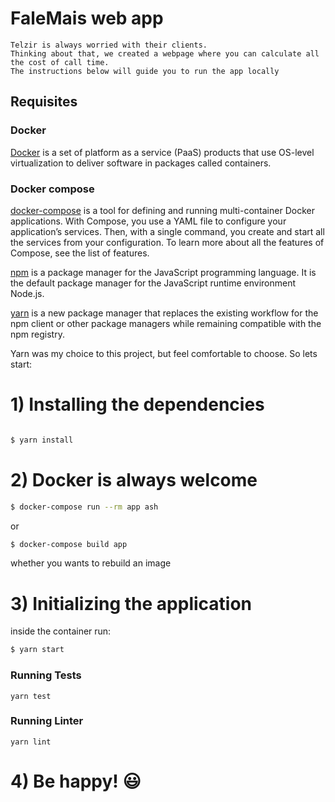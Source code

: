 
# FaleMais web app

    Telzir is always worried with their clients.
    Thinking about that, we created a webpage where you can calculate all the cost of call time.
    The instructions below will guide you to run the app locally

## Requisites

### Docker

[Docker](https://www.docker.com) is a set of platform as a service (PaaS) products that use OS-level virtualization to deliver software in packages called containers.

### Docker compose


[docker-compose](https://docs.docker.com/compose) is a tool for defining and running multi-container Docker applications. With Compose, you use a YAML file to configure your application’s services. Then, with a single command, you create and start all the services from your configuration. To learn more about all the features of Compose, see the list of features.

[npm](https://www.npmjs.com) is a package manager for the JavaScript programming language. It is the default package manager for the JavaScript runtime environment Node.js.


[yarn](https://yarnpkg.com) is a new package manager that replaces the existing workflow for the npm client or other package managers while remaining compatible with the npm registry.


Yarn was my choice to this project, but feel comfortable to choose. So lets start:

# 1) Installing the dependencies
```bash

$ yarn install
```

# 2) Docker is always welcome
```bash
$ docker-compose run --rm app ash
```

or

```bash
$ docker-compose build app 
```
whether you wants to rebuild an image


# 3) Initializing the application
inside the container run:
```bash
$ yarn start
```

### Running Tests

    yarn test

### Running Linter

    yarn lint

# 4) Be happy! :smiley:
